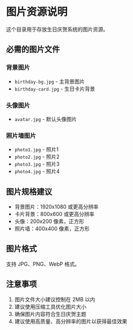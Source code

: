 # 图片资源说明

这个目录用于存放生日庆贺系统的图片资源。

## 必需的图片文件

### 背景图片
- `birthday-bg.jpg` - 主背景图片
- `birthday-card.jpg` - 生日卡片背景

### 头像图片
- `avatar.jpg` - 默认头像图片

### 照片墙图片
- `photo1.jpg` - 照片1
- `photo2.jpg` - 照片2
- `photo3.jpg` - 照片3
- `photo4.jpg` - 照片4

## 图片规格建议

- 背景图片：1920x1080 或更高分辨率
- 卡片背景：800x600 或更高分辨率
- 头像：200x200 像素，正方形
- 照片墙：400x400 像素，正方形

## 图片格式

支持 JPG、PNG、WebP 格式。

## 注意事项

1. 图片文件大小建议控制在 2MB 以内
2. 建议使用压缩工具优化图片大小
3. 确保图片内容符合生日庆贺主题
4. 建议使用高质量、高分辨率的图片以获得最佳效果
